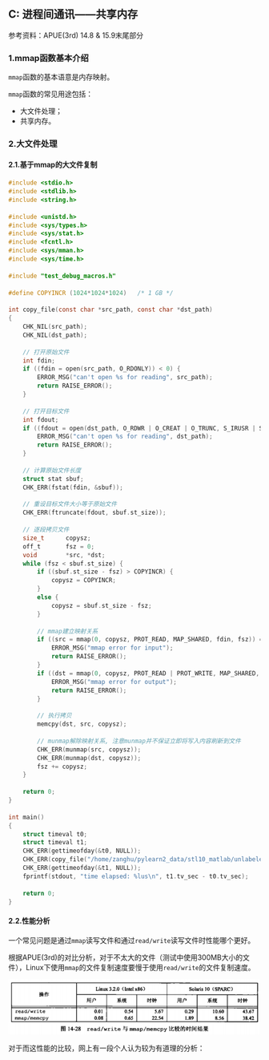 ## C: 进程间通讯——共享内存

参考资料：APUE(3rd) 14.8 & 15.9末尾部分

### 1.mmap函数基本介绍

`mmap`函数的基本语意是内存映射。

`mmap`函数的常见用途包括：

  * 大文件处理；
  * 共享内存。
  
### 2.大文件处理

#### 2.1.基于mmap的大文件复制

```c
#include <stdio.h>
#include <stdlib.h>
#include <string.h>

#include <unistd.h>
#include <sys/types.h>
#include <sys/stat.h>
#include <fcntl.h>
#include <sys/mman.h>
#include <sys/time.h>

#include "test_debug_macros.h"

#define COPYINCR (1024*1024*1024)	/* 1 GB */

int copy_file(const char *src_path, const char *dst_path)
{
    CHK_NIL(src_path);
    CHK_NIL(dst_path);

    // 打开原始文件
    int fdin;
	if ((fdin = open(src_path, O_RDONLY)) < 0) {
		ERROR_MSG("can't open %s for reading", src_path);
        return RAISE_ERROR();
    }

    // 打开目标文件
    int fdout;
	if ((fdout = open(dst_path, O_RDWR | O_CREAT | O_TRUNC, S_IRUSR | S_IWUSR | S_IRGRP | S_IROTH)) < 0) {
		ERROR_MSG("can't open %s for reading", dst_path);
        return RAISE_ERROR();
    }

    // 计算原始文件长度
	struct stat	sbuf;
	CHK_ERR(fstat(fdin, &sbuf));

    // 重设目标文件大小等于原始文件
	CHK_ERR(ftruncate(fdout, sbuf.st_size));

    // 逐段拷贝文件
	size_t		copysz;
	off_t		fsz = 0;
	void		*src, *dst;
	while (fsz < sbuf.st_size) {
		if ((sbuf.st_size - fsz) > COPYINCR) {
			copysz = COPYINCR;
        }
		else {
			copysz = sbuf.st_size - fsz;
        }

        // mmap建立映射关系
		if ((src = mmap(0, copysz, PROT_READ, MAP_SHARED, fdin, fsz)) == MAP_FAILED) {
			ERROR_MSG("mmap error for input");
            return RAISE_ERROR();
        }
		if ((dst = mmap(0, copysz, PROT_READ | PROT_WRITE, MAP_SHARED, fdout, fsz)) == MAP_FAILED) {
			ERROR_MSG("mmap error for output");
            return RAISE_ERROR();
        }

        // 执行拷贝
		memcpy(dst, src, copysz);

        // munmap解除映射关系, 注意munmap并不保证立即将写入内容刷新到文件
		CHK_ERR(munmap(src, copysz));
		CHK_ERR(munmap(dst, copysz));
		fsz += copysz;
	}

	return 0;
}

int main()
{
    struct timeval t0;
    struct timeval t1;
    CHK_ERR(gettimeofday(&t0, NULL));
    CHK_ERR(copy_file("/home/zanghu/pylearn2_data/stl10_matlab/unlabeled.mat", "/home/zanghu/copy_file"));
    CHK_ERR(gettimeofday(&t1, NULL));
    fprintf(stdout, "time elapsed: %lus\n", t1.tv_sec - t0.tv_sec);

    return 0;
}
```
  
#### 2.2.性能分析

一个常见问题是通过`mmap`读写文件和通过`read/write`读写文件时性能哪个更好。

根据APUE(3rd)的对比分析，对于不太大的文件（测试中使用300MB大小的文件），Linux下使用`mmap`的文件复制速度要慢于使用`read/write`的文件复制速度。

![](/assets/c032_001.PNG)

对于而这性能的比较，网上有一段个人认为较为有道理的分析：



